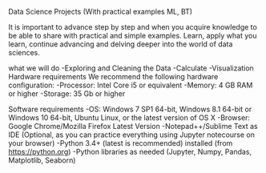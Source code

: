 Data Science Projects (With practical examples ML, BT)

It is important to advance step by step and when you acquire knowledge to be able to share with practical and simple examples. Learn, apply what you learn, continue advancing and delving deeper into the world of data sciences.

what we will do
    -Exploring and Cleaning the Data
    -Calculate 
    -Visualization
Hardware requirements
We recommend the following hardware configuration:
    -Processor: Intel Core i5 or equivalent
    -Memory: 4 GB RAM or higher
    -Storage: 35 Gb or higher

Software requirements
    -OS: Windows 7 SP1 64-bit, Windows 8.1 64-bit or Windows 10 64-bit, Ubuntu Linux, or the latest version of OS X
    -Browser: Google Chrome/Mozilla Firefox Latest Version
    -Notepad++/Sublime Text as IDE (Optional, as you can practice everything using Jupyter notecourse on your browser)
    -Python 3.4+ (latest is recommended) installed (from https://python.org)
    -Python libraries as needed (Jupyter, Numpy, Pandas, Matplotlib, Seaborn)
